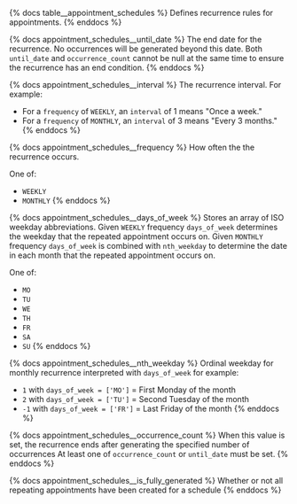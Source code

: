 {% docs table__appointment_schedules %}
Defines recurrence rules for appointments.
{% enddocs %}

{% docs appointment_schedules__until_date %}
The end date for the recurrence. No occurrences will be generated beyond this date. 
Both `until_date` and `occurrence_count` cannot be null at the same time to ensure the recurrence has an end condition.
{% enddocs %}

{% docs appointment_schedules__interval %}
The recurrence interval. For example:
- For a `frequency` of `WEEKLY`, an `interval` of 1 means "Once a week."
- For a `frequency` of `MONTHLY`, an `interval` of 3 means "Every 3 months."
{% enddocs %}

{% docs appointment_schedules__frequency %}
How often the the recurrence occurs.

One of:
- `WEEKLY`
- `MONTHLY`
{% enddocs %}

{% docs appointment_schedules__days_of_week %}
Stores an array of ISO weekday abbreviations. 
Given `WEEKLY` frequency `days_of_week` determines the weekday that the repeated appointment occurs on. 
Given `MONTHLY` frequency `days_of_week` is combined with `nth_weekday` to determine the date in each month that the repeated appointment occurs on.

One of: 
- `MO`
- `TU`
- `WE`
- `TH`
- `FR`
- `SA`
- `SU`
{% enddocs %}

{% docs appointment_schedules__nth_weekday %}
Ordinal weekday for monthly recurrence interpreted with `days_of_week` for example:
- `1` with `days_of_week = ['MO']` =  First Monday of the month
- `2` with `days_of_week = ['TU']` =  Second Tuesday of the month
- `-1` with `days_of_week = ['FR']` = Last Friday of the month
{% enddocs %}

{% docs appointment_schedules__occurrence_count %}
When this value is set, the recurrence ends after generating the specified number of occurrences
At least one of `occurrence_count` or `until_date` must be set.
{% enddocs %}

{% docs appointment_schedules__is_fully_generated %}
Whether or not all repeating appointments have been created for a schedule
{% enddocs %}

